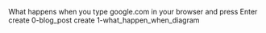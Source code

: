 What happens when you type google.com in your browser and press Enter
create 0-blog_post
create 1-what_happen_when_diagram
